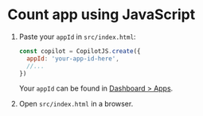 # Count app using JavaScript

1. Paste your `appId` in `src/index.html`:

   ```js
   const copilot = CopilotJS.create({
     appId: 'your-app-id-here',
     //...
   })
   ```

   Your `appId` can be found in [Dashboard > Apps](https://dashboard.copilotjs.com/apps).

2. Open `src/index.html` in a browser.
